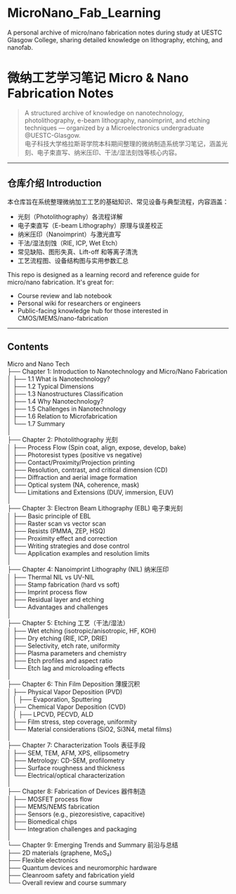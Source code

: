 # MicroNano_Fab_Learning
A personal archive of micro/nano fabrication notes during study at UESTC Glasgow College, sharing detailed knowledge on lithography, etching, and nanofab.

# 微纳工艺学习笔记 Micro & Nano Fabrication Notes

> A structured archive of knowledge on nanotechnology, photolithography, e-beam lithography, nanoimprint, and etching techniques — organized by a Microelectronics undergraduate @UESTC-Glasgow.  
> 电子科技大学格拉斯哥学院本科期间整理的微纳制造系统学习笔记，涵盖光刻、电子束直写、纳米压印、干法/湿法刻蚀等核心内容。

---

## 仓库介绍 Introduction

本仓库旨在系统整理微纳加工工艺的基础知识、常见设备与典型流程，内容涵盖：

- 光刻（Photolithography）各流程详解
- 电子束直写（E-beam Lithography）原理与误差校正
- 纳米压印（Nanoimprint）与激光直写
- 干法/湿法刻蚀（RIE, ICP, Wet Etch）
- 常见缺陷、图形失真、Lift-off 和等离子清洗
- 工艺流程图、设备结构图与实用参数汇总

This repo is designed as a learning record and reference guide for micro/nano fabrication. It's great for:
- Course review and lab notebook
- Personal wiki for researchers or engineers
- Public-facing knowledge hub for those interested in CMOS/MEMS/nano-fabrication

---
## Contents
Micro and Nano Tech<br/>
├── Chapter 1: Introduction to Nanotechnology and Micro/Nano Fabrication<br/>
│   ├── 1.1 What is Nanotechnology?<br/>
│   ├── 1.2 Typical Dimensions<br/>
│   ├── 1.3 Nanostructures Classification<br/>
│   ├── 1.4 Why Nanotechnology?<br/>
│   ├── 1.5 Challenges in Nanotechnology<br/>
│   ├── 1.6 Relation to Microfabrication<br/>
│   └── 1.7 Summary<br/>
│<br/>
├── Chapter 2: Photolithography 光刻<br/>
│   ├── Process Flow (Spin coat, align, expose, develop, bake)<br/>
│   ├── Photoresist types (positive vs negative)<br/>
│   ├── Contact/Proximity/Projection printing<br/>
│   ├── Resolution, contrast, and critical dimension (CD)<br/>
│   ├── Diffraction and aerial image formation<br/>
│   ├── Optical system (NA, coherence, mask)<br/>
│   └── Limitations and Extensions (DUV, immersion, EUV)<br/>
│<br/>
├── Chapter 3: Electron Beam Lithography (EBL) 电子束光刻<br/>
│   ├── Basic principle of EBL<br/>
│   ├── Raster scan vs vector scan<br/>
│   ├── Resists (PMMA, ZEP, HSQ)<br/>
│   ├── Proximity effect and correction<br/>
│   ├── Writing strategies and dose control<br/>
│   └── Application examples and resolution limits<br/>
│<br/>
├── Chapter 4: Nanoimprint Lithography (NIL) 纳米压印<br/>
│   ├── Thermal NIL vs UV-NIL<br/>
│   ├── Stamp fabrication (hard vs soft)<br/>
│   ├── Imprint process flow<br/>
│   ├── Residual layer and etching<br/>
│   └── Advantages and challenges<br/>
│<br/>
├── Chapter 5: Etching 工艺（干法/湿法）<br/>
│   ├── Wet etching (isotropic/anisotropic, HF, KOH)<br/>
│   ├── Dry etching (RIE, ICP, DRIE)<br/>
│   ├── Selectivity, etch rate, uniformity<br/>
│   ├── Plasma parameters and chemistry<br/>
│   ├── Etch profiles and aspect ratio<br/>
│   └── Etch lag and microloading effects<br/>
│<br/>
├── Chapter 6: Thin Film Deposition 薄膜沉积<br/>
│   ├── Physical Vapor Deposition (PVD)<br/>
│   │   ├── Evaporation, Sputtering<br/>
│   ├── Chemical Vapor Deposition (CVD)<br/>
│   │   ├── LPCVD, PECVD, ALD<br/>
│   ├── Film stress, step coverage, uniformity<br/>
│   └── Material considerations (SiO2, Si3N4, metal films)<br/>
│<br/>
├── Chapter 7: Characterization Tools 表征手段<br/>
│   ├── SEM, TEM, AFM, XPS, ellipsometry<br/>
│   ├── Metrology: CD-SEM, profilometry<br/>
│   ├── Surface roughness and thickness<br/>
│   └── Electrical/optical characterization<br/>
│<br/>
├── Chapter 8: Fabrication of Devices 器件制造<br/>
│   ├── MOSFET process flow<br/>
│   ├── MEMS/NEMS fabrication<br/>
│   ├── Sensors (e.g., piezoresistive, capacitive)<br/>
│   ├── Biomedical chips<br/>
│   └── Integration challenges and packaging<br/>
│<br/>
└── Chapter 9: Emerging Trends and Summary 前沿与总结<br/>
    ├── 2D materials (graphene, MoS₂)<br/>
    ├── Flexible electronics<br/>
    ├── Quantum devices and neuromorphic hardware<br/>
    ├── Cleanroom safety and fabrication yield<br/>
    └── Overall review and course summary<br/>
